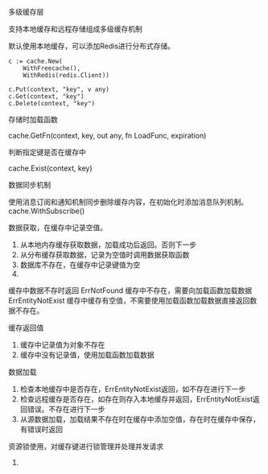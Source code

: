 多级缓存层

支持本地缓存和远程存储组成多级缓存机制

默认使用本地缓存，可以添加Redis进行分布式存储。

```
c := cache.New(
    WithFreecache(),
    WithRedis(redis.Client))

c.Put(context, "key", v any)
c.Get(context, "key")
c.Delete(context, "key")

```

存储时加载函数

cache.GetFn(context, key, out any, fn LoadFunc, expiration)

判断指定键是否在缓存中

cache.Exist(context, key)

数据同步机制

使用消息订阅和通知机制同步删除缓存内容，在初始化时添加消息队列机制。
cache.WithSubscribe()


数据获取，在缓存中记录空值。
1. 从本地内存缓存获取数据，加载成功后返回。否则下一步
2. 从分布缓存获取数据，记录为空值时调用数据获取函数
3. 数据库不存在，在缓存中记录键值为空
4. 

缓存中数据不存时返回
ErrNotFound         缓存中不存在，需要向加载函数加载数据
ErrEntityNotExist   缓存中缓存有空值，不需要使用加载函数加载数据直接返回数据不存在。

缓存返回值

1. 缓存中记录值为对象不存在
2. 缓存中没有记录值，使用加载函数加载数据

数据加载

1. 检查本地缓存中是否存在，ErrEntityNotExist返回，如不存在进行下一步
2. 检查远程缓存是否存在，如存在则存入本地缓存并返回，ErrEntityNotExist返回错误。不存在进行下一步
3. 从源数据加载，加载结果不存在时在缓存中添加空值，存在时在缓存中保存，有错误时返回



资源锁使用，对缓存键进行锁管理并处理并发请求

1. 